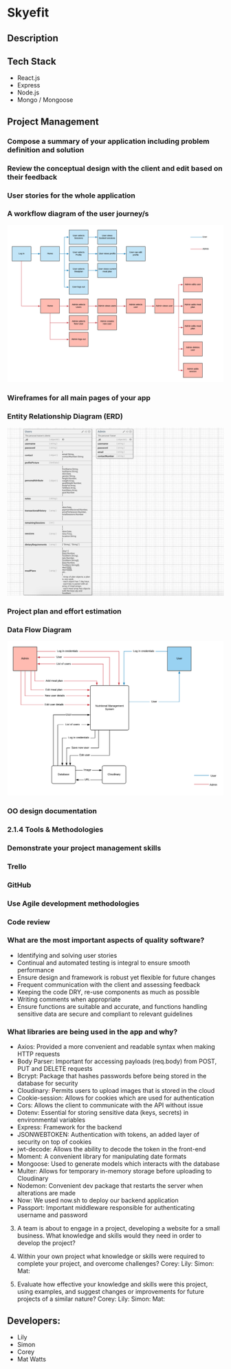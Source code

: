 # Skyefit

## Description

## Tech Stack

* React.js
* Express
* Node.js
* Mongo / Mongoose

## Project Management

### Compose a summary of your application including problem definition and solution

### Review the conceptual design with the client and edit based on their feedback

### User stories for the whole application

### A workflow diagram of the user journey/s
![User Flow Chart](docs/images/user_flow_chart.png)

### Wireframes for all main pages of your app

### Entity Relationship Diagram (ERD)
![ERD](docs/images/erd.png)

### Project plan and effort estimation

### Data Flow Diagram
![DFD](docs/images/data_flow_diagram.png)

### OO design documentation

### 2.1.4 Tools & Methodologies

### Demonstrate your project management skills

### Trello

### GitHub

### Use Agile development methodologies

### Code review

### What are the most important aspects of quality software?

* Identifying and solving user stories
* Continual and automated testing is integral to ensure smooth performance
* Ensure design and framework is robust yet flexible for future changes
* Frequent communication with the client and assessing feedback
* Keeping the code DRY, re-use components as much as possible
* Writing comments when appropriate
* Ensure functions are suitable and accurate, and functions handling sensitive data are secure and compliant to relevant guidelines

### What libraries are being used in the app and why?

* Axios: Provided a more convenient and readable syntax when making HTTP requests
* Body Parser: Important for accessing payloads (req.body) from POST, PUT and DELETE requests
* Bcrypt: Package that hashes passwords before being stored in the database for security
* Cloudinary: Permits users to upload images that is stored in the cloud
* Cookie-session: Allows for cookies which are used for authentication
* Cors: Allows the client to communicate with the API without issue
* Dotenv: Essential for storing sensitive data (keys, secrets) in environmental variables
* Express: Framework for the backend
* JSONWEBTOKEN: Authentication with tokens, an added layer of security on top of cookies
* jwt-decode: Allows the ability to decode the token in the front-end
* Moment: A convenient library for manipulating date formats
* Mongoose: Used to generate models which interacts with the database
* Multer: Allows for temporary in-memory storage before uploading to Cloudinary
* Nodemon: Convenient dev package that restarts the server when alterations are made
* Now: We used now.sh to deploy our backend application
* Passport: Important middleware responsible for authenticating username and password

3. A team is about to engage in a project, developing a website for a small business. What knowledge and skills would they need in order to develop the project?

4. Within your own project what knowledge or skills were required to complete your project, and overcome challenges?
Corey: 
Lily:
Simon:
Mat: 

5. Evaluate how effective your knowledge and skills were this project, using examples, and suggest changes or improvements for future projects of a similar nature?
Corey: 
Lily:
Simon:
Mat: 

## Developers:
* Lily
* Simon
* Corey
* Mat Watts